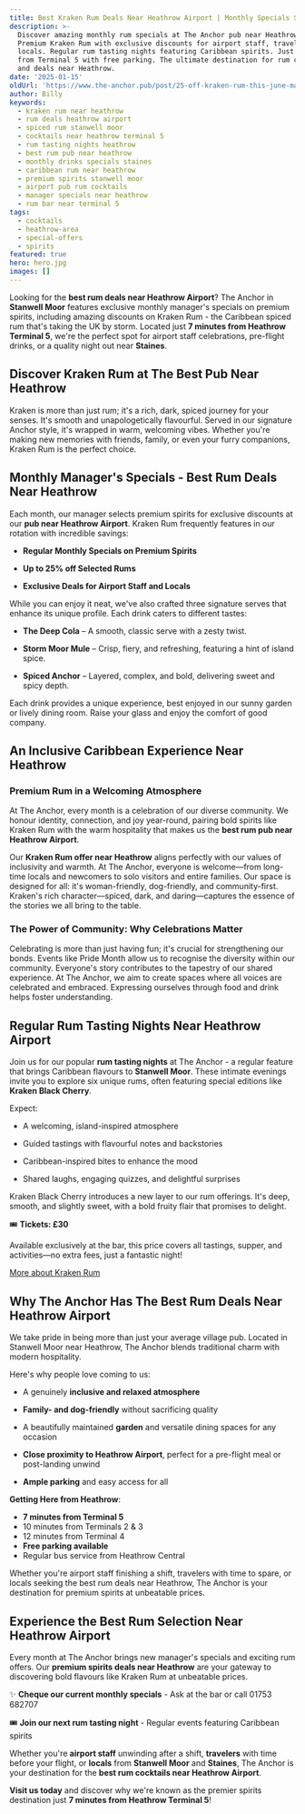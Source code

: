 ```yaml
---
title: Best Kraken Rum Deals Near Heathrow Airport | Monthly Specials Stanwell Moor
description: >-
  Discover amazing monthly rum specials at The Anchor pub near Heathrow Airport.
  Premium Kraken Rum with exclusive discounts for airport staff, travelers, and
  locals. Regular rum tasting nights featuring Caribbean spirits. Just 7 minutes
  from Terminal 5 with free parking. The ultimate destination for rum cocktails
  and deals near Heathrow.
date: '2025-01-15'
oldUrl: 'https://www.the-anchor.pub/post/25-off-kraken-rum-this-june-manager-s-special'
author: Billy
keywords:
  - kraken rum near heathrow
  - rum deals heathrow airport
  - spiced rum stanwell moor
  - cocktails near heathrow terminal 5
  - rum tasting nights heathrow
  - best rum pub near heathrow
  - monthly drinks specials staines
  - caribbean rum near heathrow
  - premium spirits stanwell moor
  - airport pub rum cocktails
  - manager specials near heathrow
  - rum bar near terminal 5
tags:
  - cocktails
  - heathrow-area
  - special-offers
  - spirits
featured: true
hero: hero.jpg
images: []
---
```


Looking for the **best rum deals near Heathrow Airport**? The Anchor in **Stanwell Moor** features exclusive monthly manager's specials on premium spirits, including amazing discounts on Kraken Rum - the Caribbean spiced rum that's taking the UK by storm. Located just **7 minutes from Heathrow Terminal 5**, we're the perfect spot for airport staff celebrations, pre-flight drinks, or a quality night out near **Staines**.

  

## Discover Kraken Rum at The Best Pub Near Heathrow

  

Kraken is more than just rum; it's a rich, dark, spiced journey for your senses. It's smooth and unapologetically flavourful. Served in our signature Anchor style, it's wrapped in warm, welcoming vibes. Whether you're making new memories with friends, family, or even your furry companions, Kraken Rum is the perfect choice.

  

## Monthly Manager's Specials - Best Rum Deals Near Heathrow

  

Each month, our manager selects premium spirits for exclusive discounts at our **pub near Heathrow Airport**. Kraken Rum frequently features in our rotation with incredible savings:

  

*   **Regular Monthly Specials on Premium Spirits**
    
*   **Up to 25% off Selected Rums**
    
*   **Exclusive Deals for Airport Staff and Locals**
    
      
    

While you can enjoy it neat, we've also crafted three signature serves that enhance its unique profile. Each drink caters to different tastes:

  

*   **The Deep Cola** – A smooth, classic serve with a zesty twist.
    
*   **Storm Moor Mule** – Crisp, fiery, and refreshing, featuring a hint of island spice.
    
*   **Spiced Anchor** – Layered, complex, and bold, delivering sweet and spicy depth.
    
      
    

Each drink provides a unique experience, best enjoyed in our sunny garden or lively dining room. Raise your glass and enjoy the comfort of good company.

  

## An Inclusive Caribbean Experience Near Heathrow

  

### Premium Rum in a Welcoming Atmosphere

  

At The Anchor, every month is a celebration of our diverse community. We honour identity, connection, and joy year-round, pairing bold spirits like Kraken Rum with the warm hospitality that makes us the **best rum pub near Heathrow Airport**.

  

Our **Kraken Rum offer near Heathrow** aligns perfectly with our values of inclusivity and warmth. At The Anchor, everyone is welcome—from long-time locals and newcomers to solo visitors and entire families. Our space is designed for all: it's woman-friendly, dog-friendly, and community-first. Kraken's rich character—spiced, dark, and daring—captures the essence of the stories we all bring to the table.

  

### The Power of Community: Why Celebrations Matter

  

Celebrating is more than just having fun; it's crucial for strengthening our bonds. Events like Pride Month allow us to recognise the diversity within our community. Everyone's story contributes to the tapestry of our shared experience. At The Anchor, we aim to create spaces where all voices are celebrated and embraced. Expressing ourselves through food and drink helps foster understanding.

  

## Regular Rum Tasting Nights Near Heathrow Airport

  

Join us for our popular **rum tasting nights** at The Anchor - a regular feature that brings Caribbean flavours to **Stanwell Moor**. These intimate evenings invite you to explore six unique rums, often featuring special editions like **Kraken Black Cherry**.

  

Expect:

  

*   A welcoming, island-inspired atmosphere
    
*   Guided tastings with flavourful notes and backstories
    
*   Caribbean-inspired bites to enhance the mood
    
*   Shared laughs, engaging quizzes, and delightful surprises
    
      
    

Kraken Black Cherry introduces a new layer to our rum offerings. It's deep, smooth, and slightly sweet, with a bold fruity flair that promises to delight.

  

🎟️ **Tickets: £30**

Available exclusively at the bar, this price covers all tastings, supper, and activities—no extra fees, just a fantastic night!

[More about Kraken Rum](https://www.krakenrum.com)

  

## Why The Anchor Has The Best Rum Deals Near Heathrow Airport

  

We take pride in being more than just your average village pub. Located in Stanwell Moor near Heathrow, The Anchor blends traditional charm with modern hospitality.

  

Here's why people love coming to us:

  

*   A genuinely **inclusive and relaxed atmosphere**
    
*   **Family- and dog-friendly** without sacrificing quality
    
*   A beautifully maintained **garden** and versatile dining spaces for any occasion
    
*   **Close proximity to Heathrow Airport**, perfect for a pre-flight meal or post-landing unwind
    
*   **Ample parking** and easy access for all
    
      
    

**Getting Here from Heathrow**:
- **7 minutes from Terminal 5**
- 10 minutes from Terminals 2 & 3
- 12 minutes from Terminal 4
- **Free parking available**
- Regular bus service from Heathrow Central

Whether you're airport staff finishing a shift, travelers with time to spare, or locals seeking the best rum deals near Heathrow, The Anchor is your destination for premium spirits at unbeatable prices.

  

## Experience the Best Rum Selection Near Heathrow Airport

  

Every month at The Anchor brings new manager's specials and exciting rum offers. Our **premium spirits deals near Heathrow** are your gateway to discovering bold flavours like Kraken Rum at unbeatable prices.

  

✨ **Cheque our current monthly specials** - Ask at the bar or call 01753 682707

🎟️ **Join our next rum tasting night** - Regular events featuring Caribbean spirits

  

Whether you're **airport staff** unwinding after a shift, **travelers** with time before your flight, or **locals** from **Stanwell Moor** and **Staines**, The Anchor is your destination for the **best rum cocktails near Heathrow Airport**.

**Visit us today** and discover why we're known as the premier spirits destination just **7 minutes from Heathrow Terminal 5**!
